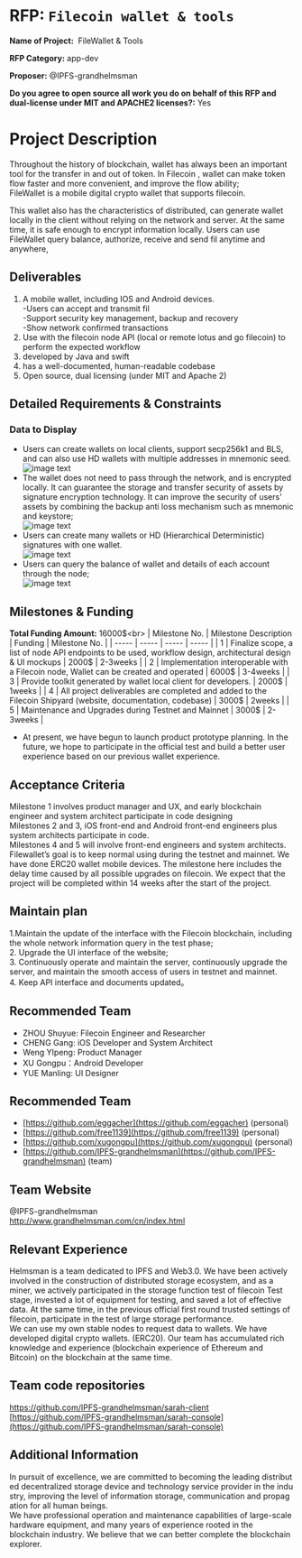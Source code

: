  # RFP: `Filecoin wallet & tools`

 **Name of Project:**  FileWallet & Tools
 
 **RFP Category:** app-dev
 
  **Proposer:** @IPFS-grandhelmsman
   
  **Do you agree to open source all work you do on behalf of this RFP and dual-license under MIT and APACHE2 licenses?:** Yes
  
 # Project Description
Throughout the history of blockchain, wallet has always been an important tool for the transfer in and out of token. In Filecoin , wallet can make token flow faster and more convenient, and improve the flow ability;<br>
FileWallet is a mobile digital crypto wallet that supports filecoin.<br>

This wallet also has the characteristics of distributed, can generate wallet locally in the client without relying on the network and server. At the same time, it is safe enough to encrypt information locally. Users can use FileWallet query balance, authorize, receive and send fil anytime and anywhere,

## Deliverables
1. A mobile wallet, including IOS and Android devices.<br>
-Users can accept and transmit fil<br>
-Support security key management, backup and recovery<br>
-Show network confirmed transactions<br>
2. Use with the filecoin node API (local or remote lotus and go filecoin) to  perform the expected workflow<br>
3. developed by Java and swift<br>
4. has a well-documented, human-readable codebase<br>
5. Open source, dual licensing (under MIT and Apache 2)

## Detailed Requirements & Constraints

### Data to Display
- Users can create wallets on local clients, support secp256k1 and BLS, and can also use HD wallets with multiple addresses in mnemonic seed.<br>
![image text](../img/filecoin_wallet1.png)<br>
- The wallet does not need to pass through the network, and is encrypted locally. It can guarantee the storage and transfer security of assets by signature encryption technology. It can improve the security of users' assets by combining the backup anti loss mechanism such as mnemonic and keystore;<br>
![image text](../img/filecoin_wallet2.png)<br>
- Users can create many wallets or HD (Hierarchical Deterministic) signatures with one wallet. <br>
![image text](../img/filecoin_wallet3.png)<br>
- Users can query the balance of wallet and details of each account through the node; <br>
![image text](../img/filecoin_wallet4.png)<br>

## Milestones & Funding
**Total Funding Amount:** 16000$<br>
| Milestone No. | Milestone Description | Funding | Milestone No. | 
| ----- | ----- | ----- | ----- |
| 1 | Finalize scope, a list of node API endpoints to be used, workflow design, architectural design & UI mockups | 2000$ | 2-3weeks |
| 2 | Implementation interoperable with a Filecoin node, Wallet can be created and operated | 6000$ | 3-4weeks |
| 3 | Provide toolkit generated by wallet local client for developers. | 2000$ | 1weeks |
| 4 | All project deliverables are completed and added to the Filecoin Shipyard (website, documentation, codebase) | 3000$ | 2weeks |
| 5 | Maintenance and Upgrades during Testnet and Mainnet | 3000$ | 2-3weeks |
- At present, we have begun to launch product prototype planning. In the future, we hope to participate in the official test and build a better user experience based on our previous wallet experience.
## Acceptance Criteria
Milestone 1 involves product manager and UX, and early blockchain engineer and system architect participate in code designing<br>
Milestones 2 and 3, iOS front-end and Android front-end engineers plus system architects participate in code.<br>
Milestones 4 and 5 will involve front-end engineers and system architects.<br>
Filewallet’s goal is to keep normal using during the testnet and mainnet. We have done ERC20 wallet mobile devices. The milestone here includes the delay time caused by all possible upgrades on filecoin. We expect that the project will be completed within 14 weeks after the start of the project.

## Maintain plan
1.Maintain the update of the interface with the Filecoin blockchain, including the whole network information query in the test phase;<br>
2. Upgrade the UI interface of the website;<br>
3. Continuously operate and maintain the server, continuously upgrade the server, and maintain the smooth access of users in testnet and mainnet.<br>
4. Keep API interface and documents updated。<br>

## Recommended Team
- ZHOU Shuyue: Filecoin Engineer and Researcher
- CHENG Gang: iOS Developer and System Architect
- Weng YIpeng: Product Manager
- XU Gongpu：Android Developer
- YUE Manling: UI Designer
## Recommended Team
- [https://github.com/eggacher](https://github.com/eggacher) (personal)
- [https://github.com/free1139](https://github.com/free1139) (personal)
- [https://github.com/xugongpu](https://github.com/xugongpu) (personal)
- [https://github.com/IPFS-grandhelmsman](https://github.com/IPFS-grandhelmsman) (team)
## Team Website
@IPFS-grandhelmsman<br>
http://www.grandhelmsman.com/cn/index.html<br>
## Relevant Experience
Helmsman is a team dedicated to IPFS and Web3.0. We have been actively involved in the construction of distributed storage ecosystem, and as a miner, we actively participated in the storage function test of filecoin Test stage, invested a lot of equipment for testing, and saved a lot of effective data. At the same time, in the previous official first round trusted settings of filecoin, participate in the test of large storage performance.<br>
We can use my own stable nodes to request data to wallets. We have developed digital crypto wallets. (ERC20). Our team has accumulated rich knowledge and experience (blockchain experience of Ethereum and Bitcoin) on the blockchain at the same time.
## Team code repositories
[https://github.com/IPFS-grandhelmsman/sarah-client ](https://github.com/IPFS-grandhelmsman/sarah-client ) <br>
[https://github.com/IPFS-grandhelmsman/sarah-console](https://github.com/IPFS-grandhelmsman/sarah-console) 
## Additional Information
In pursuit of excellence, we are committed to becoming the leading distributed decentralized storage device and technology service provider in the industry, improving the level of information storage, communication and propagation for all human beings.<br>
We have professional operation and maintenance capabilities of large-scale hardware equipment, and many years of experience rooted in the blockchain industry. We believe that we can better complete the blockchain explorer.
